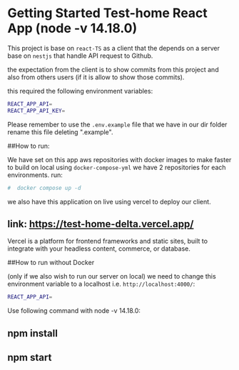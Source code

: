 # Getting Started Test-home React App (node -v 14.18.0)

This project is base on `react-TS` as a client that the depends on a server
base on `nestjs` that handle API request to Github.

the expectation from the client is to show commits from this project and also
from others users (if it is allow to show those commits).

this required the following environment variables:

```bash
REACT_APP_API=
REACT_APP_API_KEY=
```

Please remember to use the `.env.example` file that we have in our dir folder
rename this file deleting ".example".

##How to run: 

We have set on this app aws repositories with docker images to make faster to 
build on local using `docker-compose-yml` we have 2 repositories for each environments.
run:
```bash
#  docker compose up -d 
```

we also have this application on live using vercel to deploy our client.

## link: https://test-home-delta.vercel.app/

Vercel is a platform for frontend frameworks and static sites, 
built to integrate with your headless content, commerce, or database.

##How to run without Docker

(only if we also wish to run our server on local)
we need to change this environment variable to a localhost i.e. `http://localhost:4000/`:

```bash
REACT_APP_API=
```

Use following command with node -v 14.18.0:

## npm install

## npm start
